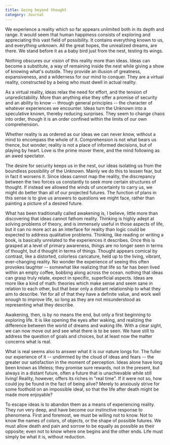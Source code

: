 ```yaml
---
title: Going beyond thought
category: Journal
---
```


We experience a reality which so far appears unlimited both in its depth
and range.  It would seem that human happiness consists of exploring and
appreciating this vast field of possibility.  It contains everything
known to us, and everything unknown.  All the great hopes, the
unrealized dreams, are there.  We stand before it as a baby bird just
from the nest, testing its wings.

Nothing obscures our vision of this reality more than ideas.  Ideas can
become a substitute, a way of remaining inside the nest while giving a
show of knowing what's outside.  They provide an illusion of greatness,
expansiveness, and a wilderness for our mind to conquer.  They are a
virtual reality, constructed by a being who must dwell in actual
reality.

As a virtual reality, ideas relax the need for effort, and the tension
of unpredictability.  More than anything else they offer a promise of
security and an ability to know -- through general principles -- the
character of whatever experiences we encounter.  Ideas turn the Unknown
into a speculative known, thereby reducing surprises.  They seem to
change chaos into order, though it is an order confined within the
limits of our own comprehension.

Whether reality is as ordered as our ideas we can never know, without a
mind to encompass the whole of it.  Comprehension is not what bears us
thence, but wonder; reality is not a place of informed decisions, but of
playing by heart.  Love is the prime mover there, and the mind following
as an awed spectator.

The desire for security keeps us in the nest, our ideas isolating us
from the boundless possibility of the Unknown.  Mainly we do this to
lessen fear, but in fact it worsens it.  Since ideas cannot map the
reality, the discrepancy between the two forces us constantly to seek
more certain structures of thought.  If instead we allowed the winds of
uncertainty to carry us, we might do better than all of our projected
futures.  The function of plans in this sense is to give us answers to
questions we might face, rather than painting a picture of a desired
future.

What has been traditionally called awakening is, I believe, little more
than discovering that ideas cannot fathom reality.  Thinking is highly
adept at solving problems of theory, and is immensely useful in those
aspects of life, but it can no more act as an interface for reality than
logic could be expected to address qualitative problems.  Thinking, like
reading or writing a book, is basically unrelated to the experiences it
describes.  Once this is grasped at a level of primary awareness, things
are no longer seen in terms of thought, but d thought in terms of
things.  Thought appears comical by contrast, like a distorted,
colorless caricature, held up to the living, vibrant, ever-changing
reality.  No wonder the experience of seeing this often provokes
laughter -- somewhat like realizing that life so far has been lived
within an empty coffee, bobbing along across the ocean.  nothing that
ideas can grasp truly relate, expect in specific, superficial aspects.
Ideas are more like a kind of math: theories which make sense and seem
sane in relation to each other, but that bear only a distant
relationship to what they aim to describe.  Yet for all of that they
have a definite value, and work well enough to improve life, so long as
they are not misunderstood as representing what they describe.

Awakening, then, is by no means the end, but only a first beginning to
exploring life.  It is like opening the eyes after waking, and realizing
the difference between the world of dreams and waking life.  With a
clear sight, we can now move out and see what there is to be seen.  We
have still to address the question of goals and choices, but at least
now the matter concerns what is real.

What is real seems also to answer what it is our nature longs for.  The
fuller our experience of it -- undimmed by the cloud of ideas and fears
-- the greater our satisfaction in the moment of perception.  Ideas
alone have long been known as lifeless; they promise sure rewards, not
in the present, but always in a distant future, often a future that is
unachievable while still living!  Reality, however, offers its riches in
"real time".  If it were not so, how could joy be found in the fact of
being alive?  Merely to anxiously strive for some foothold on an
impossible ideal, so that the life after death might be made more
enjoyable?

To escape ideas is to abandon them as a means of experiencing reality.
They run very deep, and have become our instinctive response to
phenomena.  First and foremost, we must be willing not to know.  Not to
know the names of colors, of objects, or the shape of possible futures.
We must allow death and pain and sorrow to be equally as possible as
their opposite; even not to know where one begins and the other ends.
Life must simply be what it is, without reduction.


